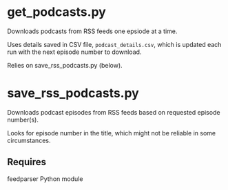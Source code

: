 # get_podcasts.py
Downloads podcasts from RSS feeds one epsiode at a time.   
    
Uses details saved in CSV file, `podcast_details.csv`, which is updated each run with the next episode number to download.

Relies on save_rss_podcasts.py (below).

# save_rss_podcasts.py

Downloads podcast episodes from RSS feeds based on requested episode number(s).

Looks for episode number in the title, which might not be reliable in some circumstances.

## Requires
feedparser Python module

